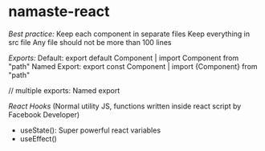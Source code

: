 # namaste-react

_Best practice:_
Keep each component in separate files
Keep everything in src file
Any file should not be more than 100 lines

_Exports:_
Default: export default Component | import Component from "path"
Named Export: export const Component | import {Component} from "path"

// multiple exports: Named export

_React Hooks_
(Normal utility JS, functions written inside react script by Facebook Developer)

- useState(): Super powerful react variables
- useEffect()

